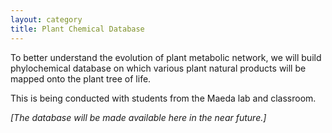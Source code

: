 ```yaml
---
layout: category
title: Plant Chemical Database
---
```


To better understand the evolution of plant metabolic network, we will build phylochemical database on which various plant natural products will be mapped onto the plant tree of life. 

This is being conducted with students from the Maeda lab and classroom. 

*[The database will be made available here in the near future.]*
